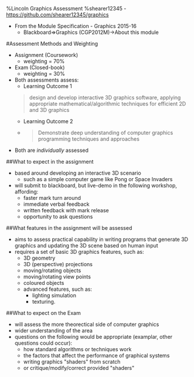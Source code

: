 %Lincoln Graphics Assessment
%shearer12345 - https://github.com/shearer12345/graphics

- From the Module Specification - Graphics 2015-16
  - Blackboard=>Graphics (CGP2012M)->About this module

#Assessment Methods and Weighting

- Assignment (Coursework)
  - weighting = 70%
- Exam (Closed-book)
  - weighting = 30%
- Both assessments assess:
  - Learning Outcome 1
  > design and develop interactive 3D graphics software, applying appropriate
mathematical/algorithmic techniques for efficient 2D and 3D graphics
  - Learning Outcome 2
  - > Demonstrate deep understanding of computer graphics programming techniques and
approaches
- Both are *individually* assessed

##What to expect in the assignment

- based around developing an interactive 3D scenario
  - such as a simple computer game like Pong or Space Invaders
- will submit to blackboard, but live-demo in the following workshop, affording:
  - faster mark turn around
  - immediate verbal feedback
  - written feedback with mark release
  - opportunity to ask questions

##What features in the assignment will be assessed

- aims to assess practical capability in writing programs that generate 3D graphics and updating the 3D scene based on human input
- requires a set of basic 3D graphics features, such as:
  - 3D geometry
  - 3D (perspective) projections
  - moving/rotating objects
  - moving/rotating view points
  - coloured objects
  - advanced features, such as:
    - lighting simulation
    - texturing.

##What to expect on the Exam

- will assess the more theorectical side of computer graphics
- wider understanding of the area
- questions on the following would be appropriate (examplar, other questions could occur):
  - how standard algorithms or techniques work
  - the factors that affect the performance of graphical systems
  - writing graphics "shaders" from scratch
  - or critique/modify/correct provided "shaders"
